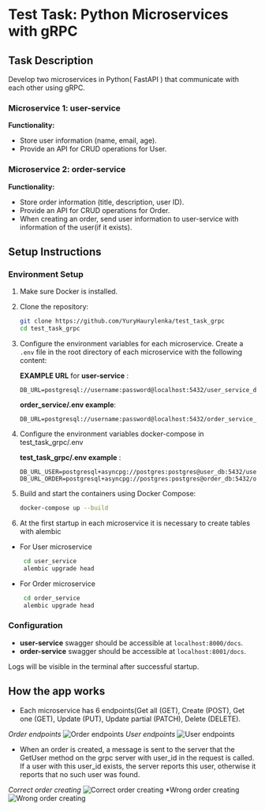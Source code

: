 # Test Task: Python Microservices with gRPC

## Task Description

Develop two microservices in Python( FastAPI ) that communicate with each other using gRPC.

### Microservice 1: user-service

**Functionality:**

- Store user information (name, email, age).
- Provide an API for CRUD operations for User.

### Microservice 2: order-service

**Functionality:**

- Store order information (title, description, user ID).
- Provide an API for CRUD operations for Order.
- When creating an order, send user information to user-service with information of the user(if it exists).

## Setup Instructions

### Environment Setup

1. Make sure Docker is installed.

2. Clone the repository:
    ```sh
    git clone https://github.com/YuryHaurylenka/test_task_grpc
    cd test_task_grpc
    ```
3. Configure the environment variables for each microservice. Create a `.env` file in the root directory of each
   microservice with the following content:

   **EXAMPLE URL** for **user-service** :
    ```env
   DB_URL=postgresql://username:password@localhost:5432/user_service_db
    ```

   **order_service/.env example**:
    ```env
    DB_URL=postgresql://username:password@localhost:5432/order_service_db
    ```

4. Configure the environment variables docker-compose in test_task_grpc/.env

   **test_task_grpc/.env example** :
    ```env
   DB_URL_USER=postgresql+asyncpg://postgres:postgres@user_db:5432/user_db
   DB_URL_ORDER=postgresql+asyncpg://postgres:postgres@order_db:5432/order_db
    ```


5. Build and start the containers using Docker Compose:
    ```sh
    docker-compose up --build
   ```

6. At the first startup in each microservice it is necessary to create tables with alembic

- For User microservice
   ```sh
    cd user_service
    alembic upgrade head
    ```

- For Order microservice
   ```sh
    cd order_service
    alembic upgrade head
    ```

### Configuration

- **user-service** swagger should be accessible at `localhost:8000/docs`.
- **order-service** swagger should be accessible at `localhost:8001/docs`.

Logs will be visible in the terminal after successful startup.

## How the app works

- Each microservice has 6 endpoints(Get all (GET), Create (POST), Get one (GET), Update (PUT), Update partial (PATCH),
  Delete (DELETE).

*Order endpoints*
![Order endpoints](https://github.com/YuryHaurylenka/test_task_grpc/blob/develop/screens/endpoints_order.png)
*User endpoints*
![User endpoints](https://github.com/YuryHaurylenka/test_task_grpc/blob/develop/screens/endpoints_user.png)

- When an order is created, a message is sent to the server that the GetUser method on the grpc server with user_id in
  the request is called. If a user with this user_id exists, the server reports this user, otherwise it reports that
  no such user was found.

*Correct order creating*
![Correct order creating](https://github.com/YuryHaurylenka/test_task_grpc/blob/develop/screens/correct_order_create.png)
*Wrong order creating
![Wrong order creating](https://github.com/YuryHaurylenka/test_task_grpc/blob/develop/screens/wrong_order_create.png)